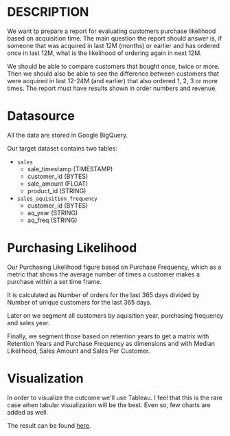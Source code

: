 # DESCRIPTION

We want tp prepare a report for evaluating customers purchase likelihood based on acquisition time. The main question the report should answer is, if someone that was acquired
in last 12M (months) or earlier and has ordered once in last 12M, what is the likelihood of ordering again in next 12M.

We should be able to compare customers that bought once, twice or more. Then we should also be able to see the difference between
customers that were acquired in last 12-24M (and earlier) that also ordered 1, 2, 3 or more times. The report must have results shown in order numbers and revenue.

# Datasource

All the data are stored in Google BigQuery.

Our target dataset contains two tables:

* `sales`
  * sale_timestamp (TIMESTAMP)
  * customer_id	(BYTES)	
  * sale_amount	(FLOAT)	
  * product_id	(STRING)	
* `sales_aquisition_frequency`
  * customer_id	(BYTES)	
  * aq_year	(STRING)	
  * aq_freq	(STRING)	

# Purchasing Likelihood

Our Purchasing Likelihood figure based on Purchase Frequency, which as a metric that shows the average number of times a customer makes a purchase within a set time frame.

It is calculated as Number of orders for the last 365 days divided by Number of unique customers for the last 365 days.

Later on we segment all customers by aquisition year, purchasing frequency and sales year.

Finally, we segment those based on retention years to get a matrix with Retention Years and Purchase Frequency as dimensions and with Median Likelihood, Sales Amount and Sales Per Customer.

# Visualization

In order to visualize the outcome we'll use Tableau. I feel that this is the rare case when tabular visualization will be the best. Even so, few charts are added as well.

The result can be found [here](https://public.tableau.com/profile/andriy.kravets#!/vizhome/PurchasingLikelihood/Dashboard).
